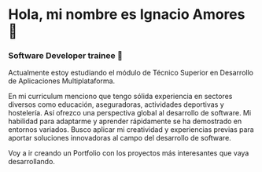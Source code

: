# Hola, mi nombre es Ignacio Amores 👋
### Software Developer trainee 🌱
Actualmente estoy estudiando el módulo de Técnico Superior en Desarrollo de Aplicaciones Multiplataforma.

En mi curriculum menciono que tengo sólida experiencia en sectores diversos como educación, aseguradoras, actividades deportivas y hostelería. Así ofrezco una perspectiva global al desarrollo de software. Mi habilidad para adaptarme y aprender rápidamente se ha demostrado en entornos variados. Busco aplicar mi creatividad y experiencias previas para aportar soluciones innovadoras al campo del desarrollo de software.

Voy a ir creando un Portfolio con los proyectos más interesantes que vaya desarrollando.

<!--
**IgnacioAmores/IgnacioAmores** is a ✨ _special_ ✨ repository because its `README.md` (this file) appears on your GitHub profile.

Here are some ideas to get you started:

- 🔭 I’m currently working on ...
- 🌱 I’m currently learning ...
- 👯 I’m looking to collaborate on ...
- 🤔 I’m looking for help with ...
- 💬 Ask me about ...
- 📫 How to reach me: ...
- 😄 Pronouns: ...
- ⚡ Fun fact: ...
-->
